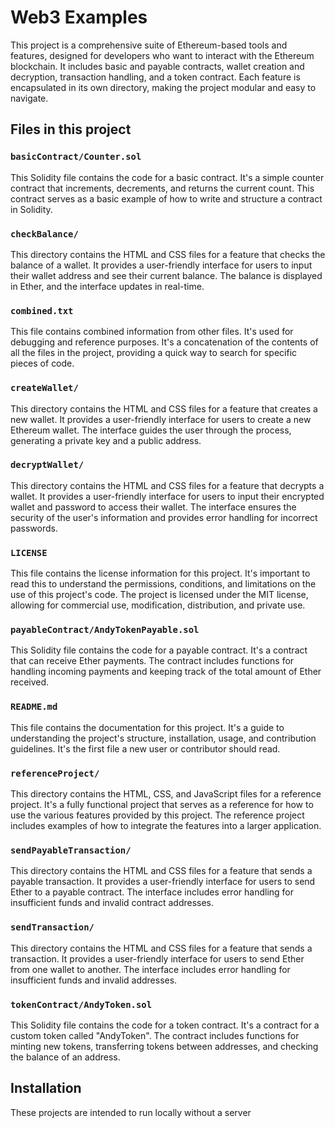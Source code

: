 # Web3 Examples

This project is a comprehensive suite of Ethereum-based tools and features, designed for developers who want to interact with the Ethereum blockchain. It includes basic and payable contracts, wallet creation and decryption, transaction handling, and a token contract. Each feature is encapsulated in its own directory, making the project modular and easy to navigate.

## Files in this project

### `basicContract/Counter.sol`

This Solidity file contains the code for a basic contract. It's a simple counter contract that increments, decrements, and returns the current count. This contract serves as a basic example of how to write and structure a contract in Solidity.

### `checkBalance/`

This directory contains the HTML and CSS files for a feature that checks the balance of a wallet. It provides a user-friendly interface for users to input their wallet address and see their current balance. The balance is displayed in Ether, and the interface updates in real-time.

### `combined.txt`

This file contains combined information from other files. It's used for debugging and reference purposes. It's a concatenation of the contents of all the files in the project, providing a quick way to search for specific pieces of code.

### `createWallet/`

This directory contains the HTML and CSS files for a feature that creates a new wallet. It provides a user-friendly interface for users to create a new Ethereum wallet. The interface guides the user through the process, generating a private key and a public address.

### `decryptWallet/`

This directory contains the HTML and CSS files for a feature that decrypts a wallet. It provides a user-friendly interface for users to input their encrypted wallet and password to access their wallet. The interface ensures the security of the user's information and provides error handling for incorrect passwords.

### `LICENSE`

This file contains the license information for this project. It's important to read this to understand the permissions, conditions, and limitations on the use of this project's code. The project is licensed under the MIT license, allowing for commercial use, modification, distribution, and private use.

### `payableContract/AndyTokenPayable.sol`

This Solidity file contains the code for a payable contract. It's a contract that can receive Ether payments. The contract includes functions for handling incoming payments and keeping track of the total amount of Ether received.

### `README.md`

This file contains the documentation for this project. It's a guide to understanding the project's structure, installation, usage, and contribution guidelines. It's the first file a new user or contributor should read.

### `referenceProject/`

This directory contains the HTML, CSS, and JavaScript files for a reference project. It's a fully functional project that serves as a reference for how to use the various features provided by this project. The reference project includes examples of how to integrate the features into a larger application.

### `sendPayableTransaction/`

This directory contains the HTML and CSS files for a feature that sends a payable transaction. It provides a user-friendly interface for users to send Ether to a payable contract. The interface includes error handling for insufficient funds and invalid contract addresses.

### `sendTransaction/`

This directory contains the HTML and CSS files for a feature that sends a transaction. It provides a user-friendly interface for users to send Ether from one wallet to another. The interface includes error handling for insufficient funds and invalid addresses.

### `tokenContract/AndyToken.sol`

This Solidity file contains the code for a token contract. It's a contract for a custom token called "AndyToken". The contract includes functions for minting new tokens, transferring tokens between addresses, and checking the balance of an address.

## Installation

These projects are intended to run locally without a server
